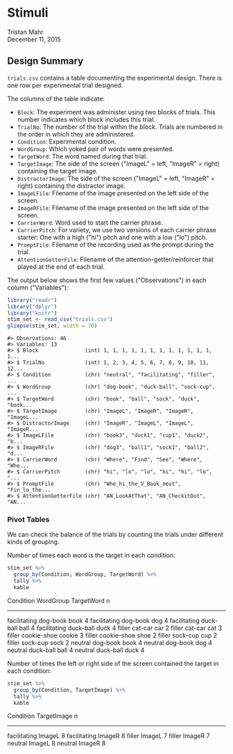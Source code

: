 # Stimuli
Tristan Mahr  
December 11, 2015  



## Design Summary

`trials.csv` contains a table documenting the experimental design. There is one
row per experimental trial designed. 

The columns of the table indicate:

* `Block`: The experiment was administer using two blocks of trials. This number 
  indicates which block includes this trial.
* `TrialNo`: The number of the trial within the block. Trials are numbered in 
  the order in which they are administered.
* `Condition`: Experimental condition.
* `WordGroup`: Which yoked pair of words were presented.
* `TargetWord`: The word named during that trial.
* `TargetImage`: The side of the screen ("ImageL" = left, "ImageR" = right) 
   containing the target image.
* `DistractorImage`: The side of the screen ("ImageL" = left, "ImageR" = right) 
   containing the distractor image.
* `ImageLFile`: Filename of the image presented on the left side of the screen.
* `ImageRFile`: Filename of the image presented on the left side of the screen.
* `CarrierWord`: Word used to start the carrier phrase.
* `CarrierPitch`: For variety, we use two versions of each carrier phrase 
  starter: One with a high ("hi") pitch and one with a low ("lo") pitch.
* `PromptFile`: Filename of the recording used as the prompt during the trial.
* `AttentionGetterFile`: Filename of the attention-getter/reinforcer that played 
  at the end of each trial.

The output below shows the first few values ("Observations") in each column
("Variables"):


```r
library("readr")
library("dplyr")
library("knitr")
stim_set <- read_csv("trials.csv")
glimpse(stim_set, width = 70)
```

```
#> Observations: 46
#> Variables: 13
#> $ Block               (int) 1, 1, 1, 1, 1, 1, 1, 1, 1, 1, 1, 1, 1...
#> $ TrialNo             (int) 1, 2, 3, 4, 5, 6, 7, 8, 9, 10, 11, 12...
#> $ Condition           (chr) "neutral", "facilitating", "filler", ...
#> $ WordGroup           (chr) "dog-book", "duck-ball", "sock-cup", ...
#> $ TargetWord          (chr) "book", "ball", "sock", "duck", "book...
#> $ TargetImage         (chr) "ImageL", "ImageR", "ImageR", "ImageL...
#> $ DistractorImage     (chr) "ImageR", "ImageL", "ImageL", "ImageR...
#> $ ImageLFile          (chr) "book3", "duck1", "cup1", "duck2", "b...
#> $ ImageRFile          (chr) "dog3", "ball1", "sock1", "ball2", "d...
#> $ CarrierWord         (chr) "Where", "Find", "See", "Where", "Whe...
#> $ CarrierPitch        (chr) "hi", "lo", "lo", "hi", "hi", "lo", "...
#> $ PromptFile          (chr) "Whe_hi_the_V_Book_neut", "Fin_lo_the...
#> $ AttentionGetterFile (chr) "AN_LookAtThat", "AN_CheckitOut", "AN...
```

### Pivot Tables

We can check the balance of the trials by counting the trials under different
kinds of grouping. 

Number of times each word is the target in each condition:


```r
stim_set %>% 
  group_by(Condition, WordGroup, TargetWord) %>% 
  tally %>% 
  kable
```



Condition      WordGroup     TargetWord     n
-------------  ------------  -----------  ---
facilitating   dog-book      book           4
facilitating   dog-book      dog            4
facilitating   duck-ball     ball           4
facilitating   duck-ball     duck           4
filler         cat-car       car            2
filler         cat-car       cat            3
filler         cookie-shoe   cookie         3
filler         cookie-shoe   shoe           2
filler         sock-cup      cup            2
filler         sock-cup      sock           2
neutral        dog-book      book           4
neutral        dog-book      dog            4
neutral        duck-ball     ball           4
neutral        duck-ball     duck           4

Number of times the left or right side of the screen contained the target in
each condition:


```r
stim_set %>% 
  group_by(Condition, TargetImage) %>% 
  tally %>% 
  kable
```



Condition      TargetImage     n
-------------  ------------  ---
facilitating   ImageL          8
facilitating   ImageR          8
filler         ImageL          7
filler         ImageR          7
neutral        ImageL          8
neutral        ImageR          8
